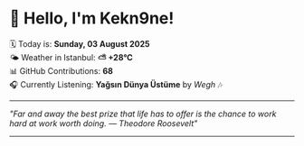 # 👋 Hello, I'm Kekn9ne!

🗓️ Today is: **Sunday, 03 August 2025**  
🌤️ Weather in Istanbul: **⛅️  +28°C**  
📊 GitHub Contributions: **68**  
🎧 Currently Listening: **Yağsın Dünya Üstüme** by *Wegh* 🎶

---

_"Far and away the best prize that life has to offer is the chance to work hard at work worth doing. — *Theodore Roosevelt*"_

---
